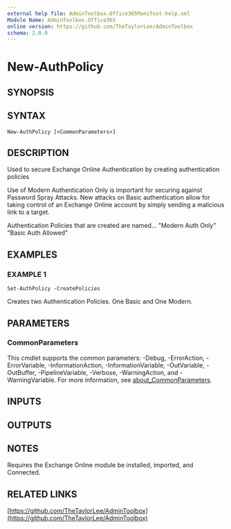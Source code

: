 ```yaml
---
external help file: AdminToolbox.Office365Manifest-help.xml
Module Name: AdminToolbox.Office365
online version: https://github.com/TheTaylorLee/AdminToolbox
schema: 2.0.0
---
```


# New-AuthPolicy

## SYNOPSIS

## SYNTAX

```
New-AuthPolicy [<CommonParameters>]
```

## DESCRIPTION
Used to secure Exchange Online Authentication by creating authentication policies

Use of Modern Authentication Only is important for securing against Password Spray Attacks.
New attacks on Basic authentication allow for taking control of an Exchange Online account by simply sending a malicious link to a target.

Authentication Policies that are created are named...
"Modern Auth Only"
"Basic Auth Allowed"

## EXAMPLES

### EXAMPLE 1
```
Set-AuthPolicy -CreatePolicies
```

Creates two Authentication Policies.
One Basic and One Modern.

## PARAMETERS

### CommonParameters
This cmdlet supports the common parameters: -Debug, -ErrorAction, -ErrorVariable, -InformationAction, -InformationVariable, -OutVariable, -OutBuffer, -PipelineVariable, -Verbose, -WarningAction, and -WarningVariable. For more information, see [about_CommonParameters](http://go.microsoft.com/fwlink/?LinkID=113216).

## INPUTS

## OUTPUTS

## NOTES
Requires the Exchange Online module be installed, imported, and Connected.

## RELATED LINKS

[https://github.com/TheTaylorLee/AdminToolbox](https://github.com/TheTaylorLee/AdminToolbox)

